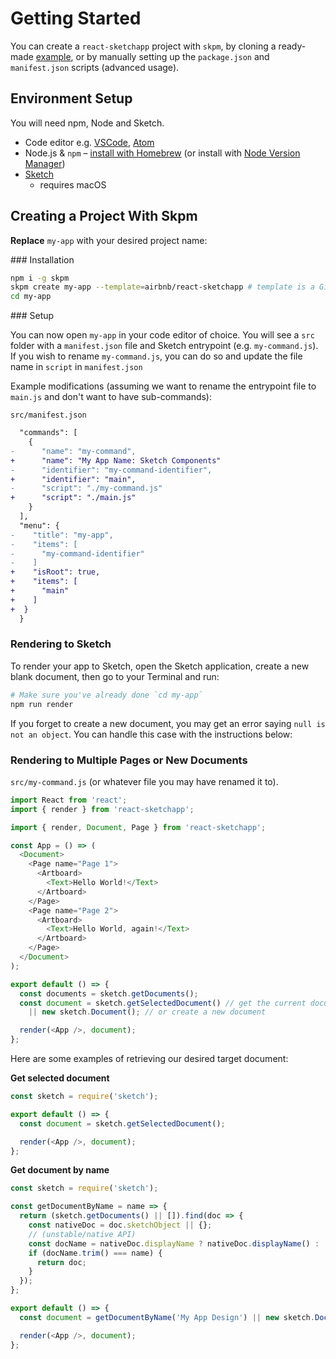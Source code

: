 # Getting Started

You can create a `react-sketchapp` project with `skpm`, by cloning a ready-made [example](../examples.md), or by manually setting up the `package.json` and `manifest.json` scripts (advanced usage).

## Environment Setup

You will need npm, Node and Sketch.

- Code editor e.g. [VSCode](https://code.visualstudio.com/), [Atom](https://atom.io/)
- Node.js & `npm` – [install with Homebrew](https://nodejs.org/en/download/package-manager/#macos) (or install with [Node Version Manager](https://nodejs.org/en/download/package-manager/#nvm))
- [Sketch](https://www.sketch.com/)
  - requires macOS

## Creating a Project With Skpm

**Replace** `my-app` with your desired project name:

### Installation

```bash
npm i -g skpm
skpm create my-app --template=airbnb/react-sketchapp # template is a GitHub repo
cd my-app
```

### Setup

You can now open `my-app` in your code editor of choice. You will see a `src` folder with a `manifest.json` file and Sketch entrypoint (e.g. `my-command.js`). If you wish to rename `my-command.js`, you can do so and update the file name in `script` in `manifest.json`

Example modifications (assuming we want to rename the entrypoint file to `main.js` and don't want to have sub-commands):

`src/manifest.json`

```diff
  "commands": [
    {
-      "name": "my-command",
+      "name": "My App Name: Sketch Components"
-      "identifier": "my-command-identifier",
+      "identifier": "main",
-      "script": "./my-command.js"
+      "script": "./main.js"
    }
  ],
  "menu": {
-    "title": "my-app",
-    "items": [
-      "my-command-identifier"
-    ]
+    "isRoot": true,
+    "items": [
+      "main"
+    ]
+  }
  }
```

### Rendering to Sketch

To render your app to Sketch, open the Sketch application, create a new blank document, then go to your Terminal and run:

```bash
# Make sure you've already done `cd my-app`
npm run render
```

If you forget to create a new document, you may get an error saying `null is not an object`. You can handle this case with the instructions below:

### Rendering to Multiple Pages or New Documents

`src/my-command.js` (or whatever file you may have renamed it to).

```js
import React from 'react';
import { render } from 'react-sketchapp';

import { render, Document, Page } from 'react-sketchapp';

const App = () => (
  <Document>
    <Page name="Page 1">
      <Artboard>
        <Text>Hello World!</Text>
      </Artboard>
    </Page>
    <Page name="Page 2">
      <Artboard>
        <Text>Hello World, again!</Text>
      </Artboard>
    </Page>
  </Document>
);

export default () => {
  const documents = sketch.getDocuments();
  const document = sketch.getSelectedDocument() // get the current document
    || new sketch.Document(); // or create a new document

  render(<App />, document);
};
```

Here are some examples of retrieving our desired target document:

**Get selected document**

```js
const sketch = require('sketch');

export default () => {
  const document = sketch.getSelectedDocument();

  render(<App />, document);
};
```

**Get document by name**

```js
const sketch = require('sketch');

const getDocumentByName = name => {
  return (sketch.getDocuments() || []).find(doc => {
    const nativeDoc = doc.sketchObject || {};
    // (unstable/native API)
    const docName = nativeDoc.displayName ? nativeDoc.displayName() : '';
    if (docName.trim() === name) {
      return doc;
    }
  });
};

export default () => {
  const document = getDocumentByName('My App Design') || new sketch.Document(); // Fallback to new document if document not found

  render(<App />, document);
};
```
